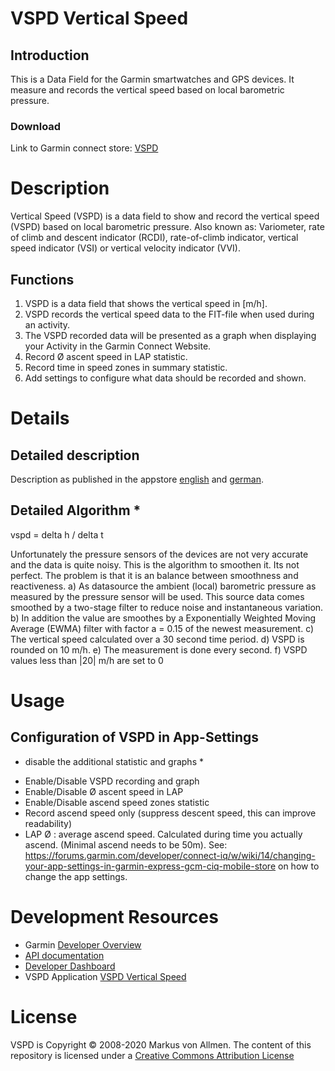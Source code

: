 # VSPD Vertical Speed

## Introduction
This is a Data Field for the Garmin smartwatches and GPS devices. It measure and records the vertical speed based on local barometric pressure.

### Download
Link to Garmin connect store: [VSPD](https://apps.garmin.com/de-DE/apps/32e646e5-ae13-4df6-a95d-af9b0e90c6dd)

# Description
Vertical Speed (VSPD) is a data field to show and record the vertical speed (VSPD) based on local barometric pressure.
Also known as: Variometer, rate of climb and descent indicator (RCDI), rate-of-climb indicator, vertical speed indicator (VSI) or vertical velocity indicator (VVI).

## Functions
1. VSPD is a data field that shows the vertical speed in [m/h]. 
2. VSPD records the vertical speed data to the FIT-file when used during an activity. 
3. The VSPD recorded data will be presented as a graph when displaying your Activity in the Garmin Connect Website.
4. Record Ø ascent speed in LAP statistic.
5. Record time in speed zones in summary statistic.
6. Add settings to configure what data should be recorded and shown. 

# Details
## Detailed description
Description as published in the appstore [english](description_en.txt) and [german](description_de.txt). 

## Detailed Algorithm *
vspd = delta h / delta t 

Unfortunately the pressure sensors of the devices are not very accurate and the data is quite noisy.  This is the algorithm to smoothen it. Its not perfect. The problem is that it is an balance between smoothness and reactiveness. 
a) As datasource the ambient (local) barometric pressure as measured by the pressure sensor will be used. This source data comes smoothed by a two-stage filter to reduce noise and instantaneous variation.
b) In addition the value are smoothes  by a Exponentially Weighted Moving Average (EWMA) filter with factor a = 0.15 of the newest measurement.
c) The vertical speed calculated over a 30 second time period.
d) VSPD is rounded on 10 m/h.
e) The measurement is done every second.
f) VSPD values less than |20| m/h are set to 0

# Usage
## Configuration of VSPD in App-Settings
* disable the additional statistic and graphs *
- Enable/Disable VSPD recording and graph
- Enable/Disable Ø ascent speed in LAP
- Enable/Disable ascend speed zones statistic
- Record ascend speed only (suppress descent speed, this can improve readability)
- LAP Ø : average ascend speed. Calculated during time you actually ascend. (Minimal ascend needs to be 50m).
See: https://forums.garmin.com/developer/connect-iq/w/wiki/14/changing-your-app-settings-in-garmin-express-gcm-ciq-mobile-store on how to change the app settings.

# Development Resources
- Garmin [Developer Overview](https://developer.garmin.com/connect-iq/)
- [API documentation](https://developer.garmin.com/connect-iq/api-docs/)
- [Developer Dashboard](https://apps.garmin.com/de-DE/developer/dashboard)
- VSPD Application [VSPD Vertical Speed](https://apps.garmin.com/de-DE/apps/32e646e5-ae13-4df6-a95d-af9b0e90c6dd)

# License
VSPD is Copyright © 2008-2020 Markus von Allmen. The content of this repository is licensed under a [Creative Commons Attribution License](https://creativecommons.org/licenses/by/3.0/)
